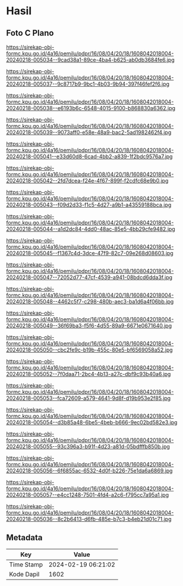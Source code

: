 # Hasil

## Foto C Plano

https://sirekap-obj-formc.kpu.go.id/4a16/pemilu/pdpr/16/08/04/20/18/1608042018004-20240218-005034--9cad38a1-89ce-4ba4-b625-ab0db3684fe6.jpg

https://sirekap-obj-formc.kpu.go.id/4a16/pemilu/pdpr/16/08/04/20/18/1608042018004-20240218-005037--9c8717b9-9bc1-4b03-9b94-397f46fef2f6.jpg

https://sirekap-obj-formc.kpu.go.id/4a16/pemilu/pdpr/16/08/04/20/18/1608042018004-20240218-005038--e6193b6c-6548-4015-9100-b868830a6362.jpg

https://sirekap-obj-formc.kpu.go.id/4a16/pemilu/pdpr/16/08/04/20/18/1608042018004-20240218-005039--9073aff0-e58e-48a9-bac2-5ad1982462f4.jpg

https://sirekap-obj-formc.kpu.go.id/4a16/pemilu/pdpr/16/08/04/20/18/1608042018004-20240218-005041--e33d60d8-6cad-4bb2-a839-1f2bdc9576a7.jpg

https://sirekap-obj-formc.kpu.go.id/4a16/pemilu/pdpr/16/08/04/20/18/1608042018004-20240218-005042--2fd7dcea-f24e-4f67-899f-f2cdfc68e9b0.jpg

https://sirekap-obj-formc.kpu.go.id/4a16/pemilu/pdpr/16/08/04/20/18/1608042018004-20240218-005043--f09d2d33-f1c5-4d27-a9b1-a43559188bca.jpg

https://sirekap-obj-formc.kpu.go.id/4a16/pemilu/pdpr/16/08/04/20/18/1608042018004-20240218-005044--a1d2dc84-4dd0-48ac-85e5-4bb29cfe9482.jpg

https://sirekap-obj-formc.kpu.go.id/4a16/pemilu/pdpr/16/08/04/20/18/1608042018004-20240218-005045--f1367c4d-3dce-47f9-82c7-09e268d08603.jpg

https://sirekap-obj-formc.kpu.go.id/4a16/pemilu/pdpr/16/08/04/20/18/1608042018004-20240218-005047--72052d77-47cf-4539-a941-08bdcd6dda3f.jpg

https://sirekap-obj-formc.kpu.go.id/4a16/pemilu/pdpr/16/08/04/20/18/1608042018004-20240218-005048--4462c5f7-c298-480b-aec3-ba1d6a4f06bb.jpg

https://sirekap-obj-formc.kpu.go.id/4a16/pemilu/pdpr/16/08/04/20/18/1608042018004-20240218-005049--36f69ba3-f5f6-4d55-89a9-6671e0671640.jpg

https://sirekap-obj-formc.kpu.go.id/4a16/pemilu/pdpr/16/08/04/20/18/1608042018004-20240218-005050--cbc2fe9c-b19b-455c-80e5-bf6569058a52.jpg

https://sirekap-obj-formc.kpu.go.id/4a16/pemilu/pdpr/16/08/04/20/18/1608042018004-20240218-005052--7f0daa71-2bc4-4b13-a27c-dbf9c93b40a6.jpg

https://sirekap-obj-formc.kpu.go.id/4a16/pemilu/pdpr/16/08/04/20/18/1608042018004-20240218-005053--fca72609-a579-4641-9d8f-d19b953e2f85.jpg

https://sirekap-obj-formc.kpu.go.id/4a16/pemilu/pdpr/16/08/04/20/18/1608042018004-20240218-005054--d3b85a48-6be5-4beb-b666-9ec02bd582e3.jpg

https://sirekap-obj-formc.kpu.go.id/4a16/pemilu/pdpr/16/08/04/20/18/1608042018004-20240218-005055--93c396a3-b91f-4d23-a81d-05bdfffb850b.jpg

https://sirekap-obj-formc.kpu.go.id/4a16/pemilu/pdpr/16/08/04/20/18/1608042018004-20240218-005056--6f6855ac-6532-4d0f-b226-75e1da6a6869.jpg

https://sirekap-obj-formc.kpu.go.id/4a16/pemilu/pdpr/16/08/04/20/18/1608042018004-20240218-005057--e4cc1248-7501-4fd4-a2c6-f795cc7a95a1.jpg

https://sirekap-obj-formc.kpu.go.id/4a16/pemilu/pdpr/16/08/04/20/18/1608042018004-20240218-005036--8c2b6413-d6fb-485e-b7c3-b4eb21d01c71.jpg


## Metadata

| Key        | Value               |
| ---------- | ------------------- |
| Time Stamp | 2024-02-19 06:21:02 |
| Kode Dapil | 1602                |




